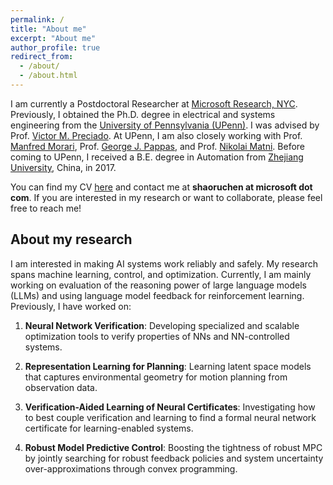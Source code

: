 ```yaml
---
permalink: /
title: "About me"
excerpt: "About me"
author_profile: true
redirect_from: 
  - /about/
  - /about.html
---
```


I am currently a Postdoctoral Researcher at [Microsoft Research, NYC](https://www.microsoft.com/en-us/research/lab/microsoft-research-new-york/). Previously, I obtained the Ph.D. degree in electrical and systems engineering from the [University of Pennsylvania (UPenn)](https://www.upenn.edu/). I was advised by Prof. [Victor M. Preciado](https://sites.google.com/site/victormpreciado/). At UPenn, I am also closely working with Prof. [Manfred Morari](https://directory.seas.upenn.edu/manfred-morari/), Prof. [George J. Pappas](https://www.georgejpappas.org/index.html), and Prof. [Nikolai Matni](https://nikolaimatni.github.io/). Before coming to UPenn, I received a B.E. degree in Automation from [Zhejiang University](https://www.zju.edu.cn/english/), China, in 2017. 

You can find my CV [here](/files/Shaoru_Chen_CV.pdf) and contact me at **shaoruchen at microsoft dot com**. If you are interested in my research or want to collaborate, please feel free to reach me!

## About my research
I am interested in making AI systems work reliably and safely. My research spans machine learning, control, and optimization. Currently, I am mainly working on evaluation of the reasoning power of large language models (LLMs) and using language model feedback for reinforcement learning. Previously, I have worked on:

1. **Neural Network Verification**: Developing specialized and scalable optimization tools to verify properties of NNs and NN-controlled systems. 

2. **Representation Learning for Planning**: Learning latent space models that captures environmental geometry for motion planning from observation data. 

3. **Verification-Aided Learning of Neural Certificates**: Investigating how to best couple verification and learning to find a formal neural network certificate for learning-enabled systems. 

4. **Robust Model Predictive Control**: Boosting the tightness of robust MPC by jointly searching for robust feedback policies and system uncertainty over-approximations through convex programming. 


<!-- version 2 -->
<!-- My long-term research goal is to make AI-enabled autonomous systems work safely and reliably in the real world. My research focuses on developing scalable and efficient verification, optimization, and learning tools for safe control of complex nonlinear and learning-enabled systems with formal guarantees. I am interested in extending the scope of model-based methods to directly handle large-scale neural networks (NNs) such that we can naturally interface both learning and model-based methods through NNs and enable orchestration of both classes of methods for autonomous system design. My work includes:

1. **Efficient Verification of NNs and Learning-Enabled Systems**: Certifying robustness of NNs and safety/stability of control systems with large-scale NNs in the loop.

2. **Safe Control of Learning-Enabled Systems**: Designing policies with safety guarantees for learning-enabled systems.

3. **Verification-Guided Learning**: Integrating learning and verification to produce NN policies or certificates with formal guarantees. -->

<!-- I am broadly interested in machine learning, control, and optimization problems that are related to autonomous system design. If you find my work interesting or have any questions, I am happy to have a discussion.  -->

<!-- version 1 -->
<!-- To achieve this, I believe in the following roadmap: First, develop scalable and efficient tools to analyze the safety/reliability of learning-enabled systems. Then, use the safety/reliability metrics to orchestrate the design of all learning modules in the autonomy stack until a desirable level of guarantee is satisfied.  -->

<!-- Following this route, my research has been focused on -->

<!-- 1. **Developing specialized optimization tools for NNs**: How can we efficiently certify the robustness of NNs and the safety/stability of a dynamical system with NNs in the loop? 

2. **Verification-aided learning of safety certificates and safe policies**: How should learning and verification interact to generate NN certificates or policies with formal guarantees?

3. **Safe learning-based control**: How to correct an unsafe policy online with complex learning dynamics?  -->



